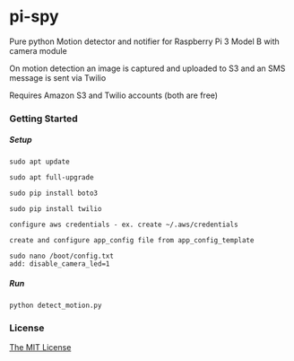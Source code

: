# pi-spy

Pure python Motion detector and notifier for Raspberry Pi 3 Model B with camera module

On motion detection an image is captured and uploaded to S3 and an SMS message is sent via Twilio

Requires Amazon S3 and Twilio accounts (both are free)

### Getting Started

##### Setup
    sudo apt update
    
    sudo apt full-upgrade
    
    sudo pip install boto3

    sudo pip install twilio
    
    configure aws credentials - ex. create ~/.aws/credentials
    
    create and configure app_config file from app_config_template
    
    sudo nano /boot/config.txt
    add: disable_camera_led=1

##### Run
    python detect_motion.py
    
### License

[The MIT License](http://opensource.org/licenses/MIT)
